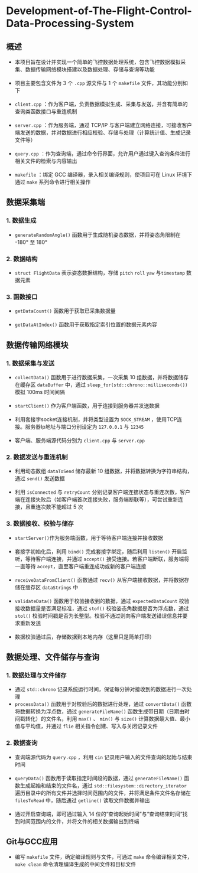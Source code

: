 # Development-of-The-Flight-Control-Data-Processing-System
## 概述
- 本项目旨在设计并实现一个简单的飞控数据处理系统，包含飞控数据模拟采集、数据传输网络模块搭建以及数据处理、存储与查询等功能<br><br>
- 项目主要包含文件为 3 个 `.cpp` 源文件与 1 个 `makefile` 文件，其功能分别如下<br><br>
-  `client.cpp` ：作为客户端，负责数据模拟生成、采集与发送，并含有简单的查询类函数接口与重连机制<br><br>
-  `server.cpp` ：作为服务端，通过 TCP/IP 与客户端建立网络连接，可接收客户端发送的数据，并对数据进行相应校验、存储与处理（计算统计值、生成记录文件等）<br><br>
-  `query.cpp` ：作为查询端，通过命令行界面，允许用户通过键入查询条件进行相关文件的检索与内容输出 <br><br>
-  `makefile` ：绑定 GCC 编译器，录入相关编译规则，使项目可在 Linux 环境下通过 `make` 系列命令进行相关操作
## 数据采集端
### 1. 数据生成  
- `generateRandomAngle()` 函数用于生成随机姿态数据，并将姿态角限制在 -180° 至 180°
### 2. 数据结构
- `struct FlightData` 表示姿态数据结构，存储 `pitch` `roll` `yaw` 与`timestamp` 数据元素
### 3. 函数接口
- `getDataCount()` 函数用于获取已采集数据量 <br><br>
- `getDataAtIndex()` 函数用于获取指定索引位置的数据元素内容
## 数据传输网络模块
### 1. 数据采集与发送
- `collectData()` 函数用于进行数据采集，一次采集 10 组数据，并将数据储存在缓存区 `dataBuffer` 中，通过 `sleep_for(std::chrono::milliseconds())` 模拟 100ms 时间间隔 <br><br>
- `startClient()` 作为客户端函数，用于连接到服务器并发送数据 <br><br>
- 利用套接字socket连接机制，并将类型设置为 `SOCK_STREAM` ，使用TCP连接。服务器Ip地址与端口分别设定为 `127.0.0.1` 与 `12345` <br><br>
- 客户端、服务端源代码分别为 `client.cpp` 与 `server.cpp`
### 2. 数据发送与重连机制
- 利用动态数组 `dataToSend` 储存最新 10 组数据，并将数据转换为字符串结构，通过 `send()` 发送数据 <br><br>
- 利用 `isConnected` 与 `retryCount` 分别记录客户端连接状态与重连次数，客户端在连接失败后（如客户端首次连接失败，服务端断联等），可尝试重新连接，且重连次数不能超过 5 次
### 3. 数据接收、校验与储存
- `startServer()`作为服务端函数，用于等待客户端连接并接收数据 <br><br>
- 套接字初始化后，利用 `bind()` 完成套接字绑定，随后利用 `listen()` 开启监听，等待客户端连接，并通过 `accept()` 接受连接。若客户端断联，服务端将一直等待 `accept`，直至客户端重连成功或新的客户端连接 <br><br>
- `receiveDataFromClient()` 函数通过 `recv()` 从客户端接收数据，并将数据存储在缓存区 `dataStrings` 中 <br><br>
- `validateData()` 函数用于校验接收到的数据，通过 `expectedDataCount` 校验接收数据量是否满足标准，通过 `stof()` 校验姿态角数据是否为浮点数，通过 `stol()` 校验时间戳是否为长整型。校验不通过则向客户端发送错误信息并要求重新发送 <br><br>
- 数据校验通过后，存储数据到本地内存（这里只是简单打印）
## 数据处理、文件储存与查询
### 1. 数据处理与文件储存
- 通过 `std::chrono` 记录系统运行时间，保证每分钟对接收到的数据进行一次处理
- `processData()` 函数用于对校验后的数据进行处理，通过 `convertData()` 函数将数据转换为浮点数，通过 `generateFileName()` 函数生成带日期（日期由时间戳转化）的文件名，利用 `max()` 、 `min()` 与 `size()` 计算数据最大值、最小值与平均值，并通过 `flie` 相关指令创建、写入与关闭记录文件
### 2. 数据查询
- 查询端源代码为 `query.cpp` ，利用 `cin` 记录用户输入的文件查询的起始与结束时间 <br><br>
- `queryData()` 函数用于读取指定时间段的数据，通过 `generateFileName()` 函数生成起始和结束的文件名，通过 `std::filesystem::directory_iterator` 遍历目录中的所有文件并选择时间范围内的文件，并将满足条件文件名存储在 `filesToRead` 中，随后通过 `getline()` 读取文件数据并输出<br><br>
- 通过开启查询端，即可通过输入 14 位的“查询起始时间”与“查询结束时间”找到时间范围内的文件，并将文件的相关数据输出到终端
## Git与GCC应用
- 编写 `makefile` 文件，确定编译规则与文件，可通过 `make` 命令编译相关文件，`make clean` 命令清理编译生成的中间文件和目标文件



  

